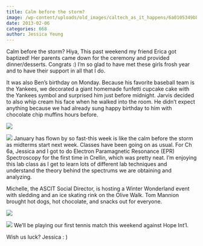 ```yaml
---
title: Calm before the storm?
image: /wp-content/uploads/old_images/caltech_as_it_happens/6a0105349b8251970b017d40b8ca82970c.jpg
date: 2013-02-06
categories: 668
author: Jessica Yeung
---
```



Calm before the storm?
Hiya,
This past weekend my friend Erica got baptized! Her parents came down for the ceremony and provided dinner/desserts. Congrats :) I’m so glad to have met these girls frosh year and to have their support in all that I do. 

It was also Ben’s birthday on Monday. Because his favorite baseball team is the Yankees, we decorated a giant homemade funfetti cupcake cake with the Yankees symbol and surprised him just before midnight. Jarvis decided to also whip cream his face when he walked into the room. He didn’t expect anything because we had already sung happy birthday to him with chocolate chip muffins hours before.


![](/old_images/caltech_as_it_happens/6a0105349b8251970b017c368a2c7e970b.jpg)

![](/old_images/caltech_as_it_happens/6a0105349b8251970b017d40b8ca11970c.jpg)
January has flown by so fast-this week is like the calm before the storm as midterms start next week. Classes have been going on as usual. For Ch 6a, Jessica and I got to do Electron Paramagnetic Resonance (EPR) Spectroscopy for the first time in Crellin, which was pretty neat. I’m enjoying this lab class as I get to learn lots of different lab techniques and understand the theory behind the spectrums we are obtaining and analyzing.

Michelle, the ASCIT Social Director, is hosting a Winter Wonderland event with sledding and an ice skating rink on the Olive Walk. Tom Mannion brought hot dogs, hot chocolate, and snacks out for everyone.


![](/old_images/caltech_as_it_happens/6a0105349b8251970b017ee8312661970d.jpg)

![](/old_images/caltech_as_it_happens/6a0105349b8251970b017d40bc6f98970c.jpg)
We’ll be playing our first tennis match this weekend against Hope Int’l.

Wish us luck?
Jessica : )

